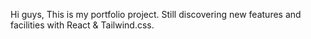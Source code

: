 Hi guys, 
This is my portfolio project. Still discovering new features and facilities with React & Tailwind.css.
